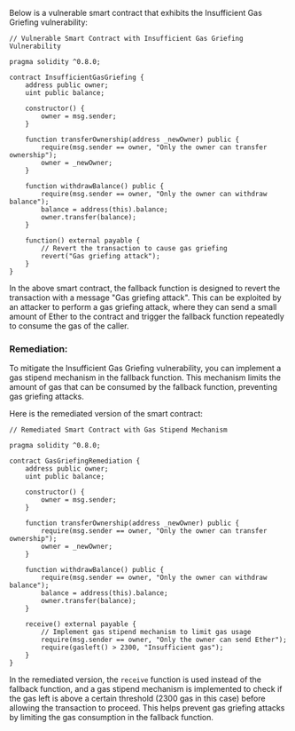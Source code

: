 Below is a vulnerable smart contract that exhibits the Insufficient Gas Griefing vulnerability:

```solidity
// Vulnerable Smart Contract with Insufficient Gas Griefing Vulnerability

pragma solidity ^0.8.0;

contract InsufficientGasGriefing {
    address public owner;
    uint public balance;

    constructor() {
        owner = msg.sender;
    }

    function transferOwnership(address _newOwner) public {
        require(msg.sender == owner, "Only the owner can transfer ownership");
        owner = _newOwner;
    }

    function withdrawBalance() public {
        require(msg.sender == owner, "Only the owner can withdraw balance");
        balance = address(this).balance;
        owner.transfer(balance);
    }

    function() external payable {
        // Revert the transaction to cause gas griefing
        revert("Gas griefing attack");
    }
}
```

In the above smart contract, the fallback function is designed to revert the transaction with a message "Gas griefing attack". This can be exploited by an attacker to perform a gas griefing attack, where they can send a small amount of Ether to the contract and trigger the fallback function repeatedly to consume the gas of the caller.

### Remediation:

To mitigate the Insufficient Gas Griefing vulnerability, you can implement a gas stipend mechanism in the fallback function. This mechanism limits the amount of gas that can be consumed by the fallback function, preventing gas griefing attacks.

Here is the remediated version of the smart contract:

```solidity
// Remediated Smart Contract with Gas Stipend Mechanism

pragma solidity ^0.8.0;

contract GasGriefingRemediation {
    address public owner;
    uint public balance;

    constructor() {
        owner = msg.sender;
    }

    function transferOwnership(address _newOwner) public {
        require(msg.sender == owner, "Only the owner can transfer ownership");
        owner = _newOwner;
    }

    function withdrawBalance() public {
        require(msg.sender == owner, "Only the owner can withdraw balance");
        balance = address(this).balance;
        owner.transfer(balance);
    }

    receive() external payable {
        // Implement gas stipend mechanism to limit gas usage
        require(msg.sender == owner, "Only the owner can send Ether");
        require(gasleft() > 2300, "Insufficient gas");
    }
}
```

In the remediated version, the `receive` function is used instead of the fallback function, and a gas stipend mechanism is implemented to check if the gas left is above a certain threshold (2300 gas in this case) before allowing the transaction to proceed. This helps prevent gas griefing attacks by limiting the gas consumption in the fallback function.
